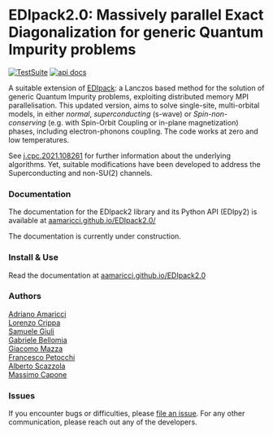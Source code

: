 # EDIpack2.0: Massively parallel Exact Diagonalization for generic Quantum Impurity problems

[![TestSuite](https://img.shields.io/github/actions/workflow/status/aamaricci/EDIpack2.0/PushWorkflow.yml?label=TestSuite&logo=Fortran&style=flat-square)](https://github.com/aamaricci/EDIpack2.0/actions/workflows/PushWorkflow.yml) 
[![api docs](https://img.shields.io/static/v1?label=API&message=documentation&color=734f96&logo=read-the-docs&logoColor=white&style=flat-square)](https://aamaricci.github.io/EDIpack2.0/)

<!-- TO BE SETUP ASAP
[![Coverage]()]()
[![api docs](https://img.shields.io/static/v1?label=API&message=documentation&color=734f96&logo=read-the-docs&logoColor=white&style=flat-square)](https://qcmplab.github.io/DMFT_ED)
-->

A suitable extension of [EDIpack](https://github.com/aamaricci/EDIpack): a  Lanczos based method 
for the solution of generic Quantum Impurity problems,  exploiting distributed memory MPI parallelisation.
This updated version, aims to solve single-site, multi-orbital models, in either  *normal*, *superconducting* (s-wave) or *Spin-non-conserving* (e.g. with Spin-Orbit Coupling or in-plane magnetization) phases, including electron-phonons coupling. The code works at zero and low temperatures.   
 
See [j.cpc.2021.108261](https://doi.org/10.1016/j.cpc.2021.108261) for further information about the underlying algorithms. Yet, suitable modifications have been developed to address the Superconducting and non-SU(2) channels.  

### Documentation
The documentation for the EDIpack2 library and its Python API (EDIpy2) is available at [aamaricci.github.io/EDIpack2.0/](https://aamaricci.github.io/EDIpack2.0/)  

The documentation is currently under construction. 

### Install & Use

Read the documentation at [aamaricci.github.io/EDIpack2.0](https://aamaricci.github.io/EDIpack2.0)


### Authors
[Adriano Amaricci](https://github.com/aamaricci)  
[Lorenzo Crippa](https://github.com/lcrippa)  
[Samuele Giuli](https://github.com/SamueleGiuli)  
[Gabriele Bellomia](https://github.com/beddalumia)  
[Giacomo Mazza](https://github.com/GiacMazza)  
[Francesco Petocchi](mailto:francesco.petocchi@gmail.com)  
[Alberto Scazzola](mailto:alberto.scazzola@polito.it)  
[Massimo Capone](mailto:capone@sissa.it)


### Issues
If you encounter bugs or difficulties, please [file an issue](https://github.com/aamaricci/EDIpack2.0/issues/new/choose). For any other communication, please reach out any of the developers.          